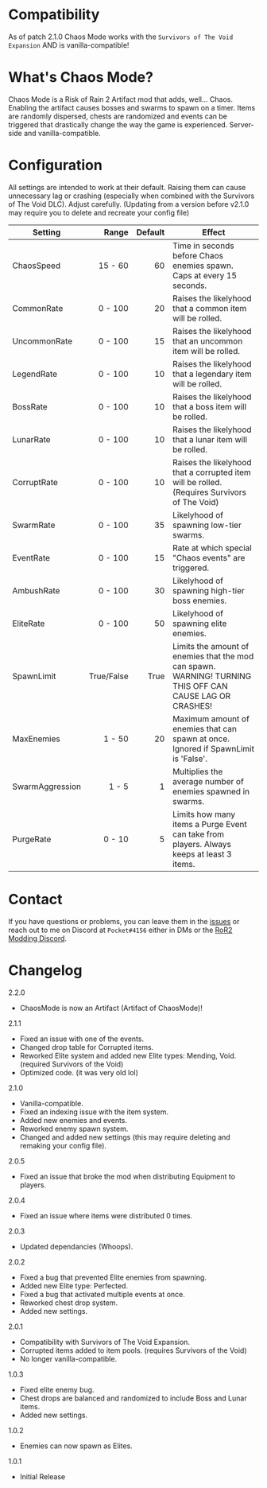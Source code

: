# Compatibility
As of patch 2.1.0 Chaos Mode works with the `Survivors of The Void Expansion` AND is vanilla-compatible!

# What's Chaos Mode?
Chaos Mode is a Risk of Rain 2 Artifact mod that adds, well... Chaos. Enabling the artifact causes bosses and swarms to spawn on a timer. Items are randomly dispersed, chests are randomized and events can be triggered that drastically change the way the game is experienced. Server-side and vanilla-compatible.

# Configuration
All settings are intended to work at their default. Raising them can cause unnecessary lag or crashing (especially when combined with the Survivors of The Void DLC). Adjust carefully. (Updating from a version before v2.1.0 may require you to delete and recreate your config file)

Setting | Range | Default | Effect
---|---:|---:|---
ChaosSpeed | 15 - 60 | 60 | Time in seconds before Chaos enemies spawn. Caps at every 15 seconds.
CommonRate | 0 - 100 | 20 | Raises the likelyhood that a common item will be rolled.
UncommonRate | 0 - 100 | 15 | Raises the likelyhood that an uncommon item will be rolled.
LegendRate | 0 - 100 | 10 | Raises the likelyhood that a legendary item will be rolled.
BossRate | 0 - 100 | 10 | Raises the likelyhood that a boss item will be rolled.
LunarRate | 0 - 100 | 10 | Raises the likelyhood that a lunar item will be rolled.
CorruptRate | 0 - 100 | 10 | Raises the likelyhood that a corrupted item will be rolled. (Requires Survivors of The Void)
SwarmRate | 0 - 100 | 35 | Likelyhood of spawning low-tier swarms.
EventRate | 0 - 100 | 15 | Rate at which special "Chaos events" are triggered.
AmbushRate | 0 - 100 | 30 | Likelyhood of spawning high-tier boss enemies.
EliteRate | 0 - 100 | 50 | Likelyhood of spawning elite enemies.
SpawnLimit| True/False | True | Limits the amount of enemies that the mod can spawn. WARNING! TURNING THIS OFF CAN CAUSE LAG OR CRASHES!
MaxEnemies | 1 - 50 | 20 | Maximum amount of enemies that can spawn at once. Ignored if SpawnLimit is 'False'.
SwarmAggression | 1 - 5 | 1 | Multiplies the average number of enemies spawned in swarms.
PurgeRate| 0 - 10 | 5 | Limits how many items a Purge Event can take from players. Always keeps at least 3 items.

# Contact
If you have questions or problems, you can leave them in the [issues](https://github.com/bryantBaumgartner/chaosMode/issues) or reach out to me on Discord at `Pocket#4156` either in DMs or the [RoR2 Modding Discord](https://discord.gg/JDbYRZCGbs).

# Changelog
2.2.0 
+ ChaosMode is now an Artifact (Artifact of ChaosMode)!

2.1.1
+ Fixed an issue with one of the events.
+ Changed drop table for Corrupted items.
+ Reworked Elite system and added new Elite types: Mending, Void. (required Survivors of the Void)
+ Optimized code. (it was very old lol)

2.1.0
+ Vanilla-compatible.
+ Fixed an indexing issue with the item system. 
+ Added new enemies and events. 
+ Reworked enemy spawn system. 
+ Changed and added new settings (this may require deleting and remaking your config file).

2.0.5
+ Fixed an issue that broke the mod when distributing Equipment to players.

2.0.4
+ Fixed an issue where items were distributed 0 times.

2.0.3
+ Updated dependancies (Whoops).

2.0.2
+ Fixed a bug that prevented Elite enemies from spawning.
+ Added new Elite type: Perfected.
+ Fixed a bug that activated multiple events at once.
+ Reworked chest drop system. 
+ Added new settings.

2.0.1
+ Compatibility with Survivors of The Void Expansion.
+ Corrupted items added to item pools. (requires Survivors of the Void)
+ No longer vanilla-compatible.

1.0.3
+ Fixed elite enemy bug.
+ Chest drops are balanced and randomized to include Boss and Lunar items.
+ Added new settings.

1.0.2
+ Enemies can now spawn as Elites.   

1.0.1
+ Initial Release
